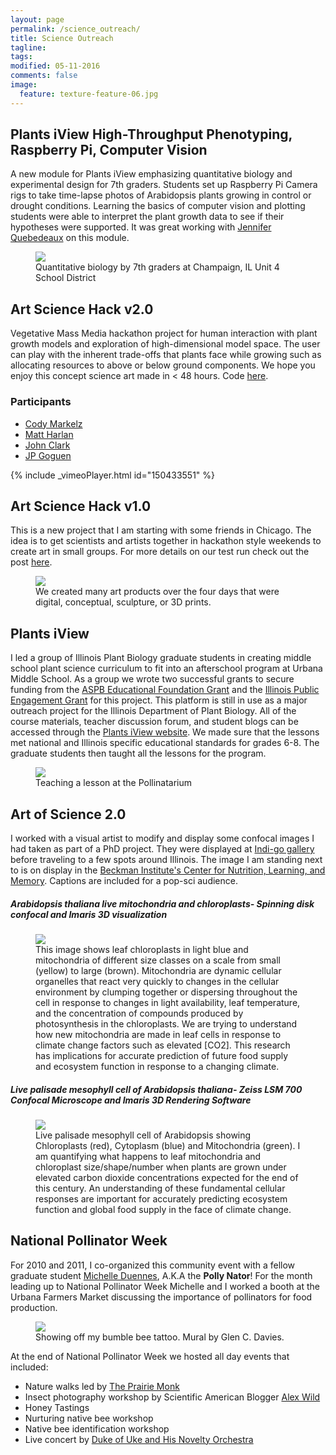 ```yaml
---
layout: page
permalink: /science_outreach/
title: Science Outreach
tagline: 
tags: 
modified: 05-11-2016
comments: false
image:
  feature: texture-feature-06.jpg
---
```

## Plants iView High-Throughput Phenotyping, Raspberry Pi, Computer Vision
A new module for Plants iView emphasizing quantitative biology and experimental design for 7th graders. Students set up Raspberry Pi Camera rigs to take time-lapse photos of Arabidopsis plants growing in control or drought conditions. Learning the basics of computer vision and plotting students were able to interpret the plant growth data to see if their hypotheses were supported. It was great working with [Jennifer Quebedeaux](http://lab.igb.illinois.edu/leakey/content/jennifer-quebedeaux) on this module.

<figure>
	<img src="/images/plants-i-view.png"></a>
	<figcaption>Quantitative biology by 7th graders at Champaign, IL Unit 4 School District </figcaption>
</figure>

## Art Science Hack v2.0
Vegetative Mass Media hackathon project for human interaction with plant growth models and exploration of high-dimensional model space. The user can play with the inherent trade-offs that plants face while growing such as allocating resources to above or below ground components. We hope you enjoy this concept science art made in < 48 hours. Code [here](github.com/rjcmarkelz/artsciencehack).

### Participants
*    [Cody Markelz](http://www.rjcmarkelz.github.io)
*    [Matt Harlan](http://www.matthewharlan.com)
*    [John Clark](http://www.john-clark.org)
*    [JP Goguen](http://www.bonesjugs.com)

{% include _vimeoPlayer.html id="150433551" %} 



## Art Science Hack v1.0
This is a new project that I am starting with some friends in Chicago. The idea is to get scientists and artists together in hackathon style weekends to create art in small groups. For more details on our test run check out the post [here](/ArtScienceHack/).
<figure>
	<img src="/images/artsciencehack_summary.jpg"></a>
	<figcaption>We created many art products over the four days that were digital, conceptual, sculpture, or 3D prints.</figcaption>
</figure>

## Plants iView
I led a group of Illinois Plant Biology graduate students in creating middle school plant science curriculum to fit into an afterschool program at Urbana Middle School. As a group we wrote two successful grants to secure funding from the [ASPB Educational Foundation Grant](http://my.aspb.org/?page=EF_ProgramsResources) and the [Illinois Public Engagement Grant](http://engagement.illinois.edu/) for this project. This platform is still in use as a major outreach project for the Illinois Department of Plant Biology. All of the course materials, teacher discussion forum, and student blogs can be accessed through the [Plants iView website](http://www.igb.illinois.edu/plantsiview/lessons). We made sure that the lessons met national and Illinois specific educational standards for grades 6-8. The graduate students then taught all the lessons for the program.
<figure>
	<img src="/images/plantsiview_cody.jpg"></a>
	<figcaption>Teaching a lesson at the Pollinatarium</figcaption>
</figure>



## Art of Science 2.0
I worked with a visual artist to modify and display some confocal images I had taken as part of a PhD project. They were displayed at [Indi-go gallery](http://www.indi-go-art.com/) before traveling to a few spots around Illinois. The image I am standing next to is on display in the [Beckman Institute's Center for Nutrition, Learning, and Memory](http://www.cnlm.illinois.edu/). Captions are included for a pop-sci audience. 

##### Arabidopsis thaliana live mitochondria and chloroplasts- Spinning disk confocal and Imaris 3D visualization
<figure>
	<img src="/images/artofscience_cody_mitos.jpg"></a>
	<figcaption>This image shows leaf chloroplasts in light blue and mitochondria of different size classes on a scale from small (yellow) to large (brown). Mitochondria are dynamic cellular organelles that react very quickly to changes in the cellular environment by clumping together or dispersing throughout the cell in response to changes in light availability, leaf temperature, and the concentration of compounds produced by photosynthesis in the chloroplasts.  We are trying to understand how new mitochondria are made in leaf cells in response to climate change factors such as elevated [CO2]. This research has implications for accurate prediction of future food supply and ecosystem function in response to a changing climate.         </figcaption>
</figure>


##### Live palisade mesophyll cell of Arabidopsis thaliana- Zeiss LSM 700 Confocal Microscope and Imaris 3D Rendering Software
<figure>
	<img src="/images/artofscience_cody_palisade_mesophyll.jpg"></a>
	<figcaption>Live palisade mesophyll cell of Arabidopsis showing Chloroplasts (red), Cytoplasm (blue) and Mitochondria (green). I am quantifying what happens to leaf mitochondria and chloroplast size/shape/number when plants are grown under elevated carbon dioxide concentrations expected for the end of this century. An understanding of these fundamental cellular responses are important for accurately predicting ecosystem function and global food supply in the face of climate change.   </figcaption>
</figure>


## National Pollinator Week
For 2010 and 2011, I co-organized this community event with a fellow graduate student [Michelle Duennes](https://maduennes.wordpress.com/), A.K.A the __Polly Nator__! For the month leading up to National Pollinator Week Michelle and I worked a booth at the Urbana Farmers Market discussing the importance of pollinators for food production. 
<figure>
	<img src="/images/Pollinator_week.jpg"></a>
	<figcaption>Showing off my bumble bee tattoo. Mural by Glen C. Davies. 
	</figcaption>
</figure>

At the end of National Pollinator Week we hosted all day events that included:

*    Nature walks led by [The Prairie Monk](http://prairiemonk.org/index.html)
*    Insect photography workshop by Scientific American Blogger [Alex Wild](http://www.alexanderwild.com/)
*    Honey Tastings
*    Nurturing native bee workshop
*    Native bee identification workshop
*    Live concert by [Duke of Uke and His Novelty Orchestra](https://www.facebook.com/dukeofukemusic)










